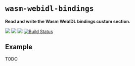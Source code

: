 # `wasm-webidl-bindings`


**Read and write the Wasm WebIDL bindings custom section.**

[![](https://docs.rs/wasm-webidl-bindings/badge.svg)](https://docs.rs/wasm-webidl-bindings/)
[![](https://img.shields.io/crates/v/wasm-webidl-bindings.svg)](https://crates.io/crates/wasm-webidl-bindings)
[![](https://img.shields.io/crates/d/wasm-webidl-bindings.svg)](https://crates.io/crates/wasm-webidl-bindings)
[![Build Status](https://dev.azure.com/rustwasm/wasm-webidl-bindings/_apis/build/status/rustwasm.wasm-webidl-bindings?branchName=master)](https://dev.azure.com/rustwasm/wasm-webidl-bindings/_build/latest?definitionId=2&branchName=master)

## Example

TODO

